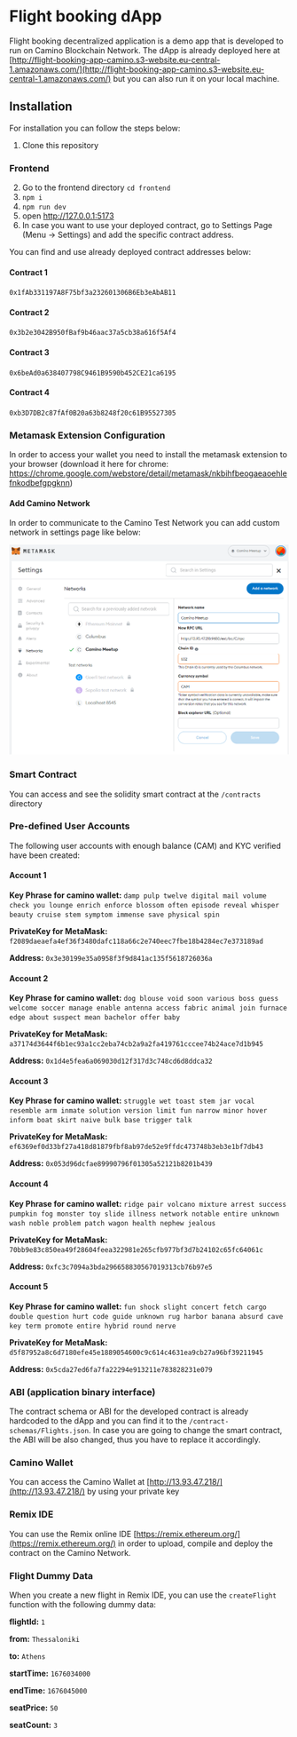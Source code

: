 # Flight booking dApp

Flight booking decentralized application is a demo app that is developed to run on Camino Blockchain Network. The dApp is already deployed here at [http://flight-booking-app-camino.s3-website.eu-central-1.amazonaws.com/](http://flight-booking-app-camino.s3-website.eu-central-1.amazonaws.com/) but you can also run it on your local machine.

## Installation

For installation you can follow the steps below:

1. Clone this repository

### Frontend

2. Go to the frontend directory `cd frontend`
3. `npm i`
4. `npm run dev`
5. open http://127.0.0.1:5173
6. In case you want to use your deployed contract, go to Settings Page (Menu -> Settings) and add the specific contract address.

You can find and use already deployed contract addresses below:

#### Contract 1

`0x1fAb331197A8F75bf3a232601306B6Eb3eAbAB11`

#### Contract 2

`0x3b2e3042B950fBaf9b46aac37a5cb38a616f5Af4`

#### Contract 3

`0x6beAd0a638407798C9461B9590b452CE21ca6195`

#### Contract 4

`0xb3D7DB2c87fAf0B20a63b8248f20c61B95527305`

### Metamask Extension Configuration

In order to access your wallet you need to install the metamask extension to your browser (download it here for chrome: https://chrome.google.com/webstore/detail/metamask/nkbihfbeogaeaoehlefnkodbefgpgknn)

#### Add Camino Network

In order to communicate to the Camino Test Network you can add custom network in settings page like below:

![Metamask configuration to add Camino Network](./Metamask-Camino-Network-Config.png?raw=true 'Metamask configuration to add Camino Network')

### Smart Contract

You can access and see the solidity smart contract at the `/contracts` directory

### Pre-defined User Accounts

The following user accounts with enough balance (CAM) and KYC verified have been created:

#### Account 1

**Key Phrase for camino wallet:** `damp pulp twelve digital mail volume check you lounge enrich enforce blossom often episode reveal whisper beauty cruise stem symptom immense save physical spin`

**PrivateKey for MetaMask:** `f2089daeaefa4ef36f3480dafc118a66c2e740eec7fbe18b4284ec7e373189ad`

**Address:** `0x3e30199e35a0958f3f9d841ac135f5618726036a`

#### Account 2

**Key Phrase for camino wallet:** `dog blouse void soon various boss guess welcome soccer manage enable antenna access fabric animal join furnace edge about suspect mean bachelor offer baby`

**PrivateKey for MetaMask:** `a37174d3644f6b1ec93a1cc2eba74cb2a9a2fa419761cccee74b24ace7d1b945`

**Address:** `0x1d4e5fea6a069030d12f317d3c748cd6d8ddca32`

#### Account 3

**Key Phrase for camino wallet:** `struggle wet toast stem jar vocal resemble arm inmate solution version limit fun narrow minor hover inform boat skirt naive bulk base trigger talk`

**PrivateKey for MetaMask:** `ef6369ef0d33bf27a418d81879fbf8ab97de52e9ffdc473748b3eb3e1bf7db43`

**Address:** `0x053d96dcfae89990796f01305a52121b8201b439`

#### Account 4

**Key Phrase for camino wallet:** `ridge pair volcano mixture arrest success pumpkin fog monster toy slide illness network notable entire unknown wash noble problem patch wagon health nephew jealous`

**PrivateKey for MetaMask:** `70bb9e83c850ea49f28604feea322981e265cfb977bf3d7b24102c65fc64061c`

**Address:** `0xfc3c7094a3bda296658830567019313cb76b97e5`

#### Account 5

**Key Phrase for camino wallet:** `fun shock slight concert fetch cargo double question hurt code guide unknown rug harbor banana absurd cave key term promote entire hybrid round nerve`

**PrivateKey for MetaMask:** `d5f87952a8c6d7180efe45e1889054600c9c614c4631ea9cb27a96bf39211945`

**Address:** `0x5cda27ed6fa7fa22294e913211e783828231e079`

### ABI (application binary interface)

The contract schema or ABI for the developed contract is already hardcoded to the dApp and you can find it to the `/contract-schemas/Flights.json`. In case you are going to change the smart contract, the ABI will be also changed, thus you have to replace it accordingly.

### Camino Wallet

You can access the Camino Wallet at [http://13.93.47.218/](http://13.93.47.218/) by using your private key

### Remix IDE

You can use the Remix online IDE [https://remix.ethereum.org/](https://remix.ethereum.org/) in order to upload, compile and deploy the contract on the Camino Network.

### Flight Dummy Data

When you create a new flight in Remix IDE, you can use the `createFlight` function with the following dummy data:

**flightId:** `1`

**from:** `Thessaloniki`

**to:** `Athens`

**startTime:** `1676034000`

**endTime:** `1676045000`

**seatPrice:** `50`

**seatCount:** `3`
